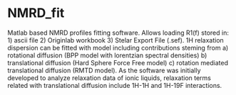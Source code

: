 # NMRD_fit
Matlab based NMRD profiles fitting software. 
Allows loading R1(f) stored in: 1) ascii file 2) Originlab workbook 3) Stelar Export File (.sef).
1H relaxation dispersion can be fitted with model including contributions steming from a) rotational diffusion (BPP model with lorentzian spectral densities) b) translational diffusion (Hard Sphere Force Free model) c) rotation mediated translational diffusion (RMTD model).
As the software was initially developed to analyze relaxation data of ionic liquids, relaxation terms related with translational diffusion include 1H-1H and 1H-19F interactions.
